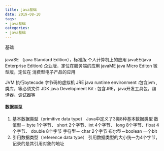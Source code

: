```yaml
---
title: java基础
date: 2019-08-10
tags:
- java基础
categories:
- java基础 
---
```

基础
<!-- more -->
#### 
javaSE （java Standard Edition），标准版  个人计算机上的应用
javaEE(java Enterprise Edition) 企业版，定位在服务端的应用
javaME java Micro Editon 微型版，定位在 消费型电子产品的应用

JVM  执行bytecode 字节码的虚拟机
JRE  java runtime environment  :包含jvm ,类库，等必须文件
JDK  java Development Kit : 包含JRE，java开发工具包，编译器，调试器等

#### 数据类型
1. 基本数据类型（primitive data type）
Java中定义了3类8种基本数据类型
数值型－ byte 1个字节、 short 2个字节、int  4个字节、 long  8个字节、float  4个字节、 double 8个字节
字符型－ char    2个字节
布尔型－boolean  一个bit
2. 引用数据类型（reference data type）
引用数据类型的大小统一为4个字节，记录的是其引用对象的地址